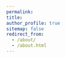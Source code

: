 ```yaml
---
permalink:
title:
author_profile: true
sitemap: false
redirect_from:
  - /about/
  - /about.html
---
```

